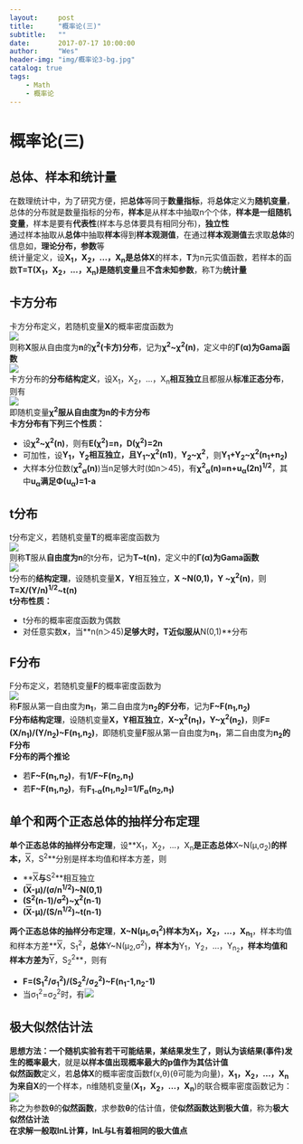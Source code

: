 ```yaml
---
layout:     post
title:      "概率论(三)"
subtitle:   ""
date:       2017-07-17 10:00:00
author:     "Wes"
header-img: "img/概率论3-bg.jpg"
catalog: true
tags:
    - Math
    - 概率论
---
```


# 概率论(三)

## 总体、样本和统计量

在数理统计中，为了研究方便，把**总体**等同于**数量指标**，将**总体**定义为**随机变量**，总体的分布就是数量指标的分布，**样本**是从样本中抽取n个个体，**样本是一组随机变量**，样本是要有**代表性**(样本与总体要具有相同分布)，**独立性**  
通过样本抽取从**总体**中抽取**样本**得到**样本观测值**，在通过**样本观测值**去求取**总体**的信息如，**理论分布，参数**等  
统计量定义，设**X<sub>1</sub>，X<sub>2</sub>，...，X<sub>n</sub>**是总体**X**的样本，**T**为n元实值函数，若样本的函数**T=T(X<sub>1</sub>，X<sub>2</sub>，...，X<sub>n</sub>)**是**随机变量**且**不含未知参数**，称T为**统计量**  

## 卡方分布

卡方分布定义，若随机变量**X**的概率密度函数为  
![](https://aswz.github.io/assets/img/概率论/卡方分布定义.gif)  
则称**X**服从自由度为**n**的**χ<sup>2</sup>(卡方)分布**，记为**χ<sup>2</sup>~χ<sup>2</sup>(n)**，定义中的**Γ(α)**为**Gama函数**  
![](https://aswz.github.io/assets/img/概率论/Gama函数.gif)  
卡方分布的**分布结构定义**，设X<sub>1</sub>，X<sub>2</sub>，...，X<sub>n</sub>**相互独立**且都服从**标准正态分布**，则有  
![](https://aswz.github.io/assets/img/概率论/卡方分布结构定理.gif)  
即随机变量**χ<sup>2</sup>**服从**自由度为n的卡方分布**  
**卡方分布有下列三个性质：**  

- 设**χ<sup>2</sup>~χ<sup>2</sup>(n)**，则有**E(χ<sup>2</sup>)=n，D(χ<sup>2</sup>)=2n**  
- 可加性，设**Y<sub>1</sub>，Y<sub>2</sub>**相互独立，且**Y<sub>1</sub>~χ<sup>2</sup>(n1)**，**Y<sub>2</sub>~χ<sup>2</sup>**，则**Y<sub>1</sub>+Y<sub>2</sub>~χ<sup>2</sup>(n<sub>1</sub>+n<sub>2</sub>)**
- 大样本分位数(**χ<sup>2</sup><sub>α</sub>(n)**)当n足够大时(如n＞45)，有**χ<sup>2</sup><sub>α</sub>(n)≈n+u<sub>α</sub>(2n)<sup>1/2</sup>**，其中**u<sub>α</sub>**满足**Φ(u<sub>α</sub>)=1-a**  

## t分布

t分布定义，若随机变量**T**的概率密度函数为  
![](https://aswz.github.io/assets/img/概率论/t分布函数.gif)  
则称**T**服从**自由度为n**的t分布，记为**T~t(n)**，定义中的**Γ(α)**为**Gama函数**  
![](https://aswz.github.io/assets/img/概率论/Gama函数.gif)  
t分布的**结构定理**，设随机变量**X**，**Y**相互独立，**X ~N(0,1)，Y ~χ<sup>2</sup>(n)**，则**T=X/(Y/n)<sup>1/2</sup>~t(n)**  
**t分布性质：**  

- t分布的概率密度函数为偶数
- 对任意实数**x**，当**n(n＞45)**足够大时，**T**近似服从**N(0,1)**分布

## F分布

F分布定义，若随机变量**F**的概率密度函数为  
![](https://aswz.github.io/assets/img/概率论/F分布定义.gif)  
称**F**服从第一自由度为**n<sub>1</sub>**，第二自由度为**n<sub>2</sub>**的**F分布**，记为**F~F(n<sub>1</sub>,n<sub>2</sub>)**  
**F分布结构定理**，设随机变量**X，Y相互独立**，**X~χ<sup>2</sup>(n<sub>1</sub>)，Y~χ<sup>2</sup>(n<sub>2</sub>)**，则**F=(X/n<sub>1</sub>)/(Y/n<sub>2</sub>)~F(n<sub>1</sub>,n<sub>2</sub>)**，即随机变量**F**服从第一自由度为**n<sub>1</sub>**，第二自由度为**n<sub>2</sub>**的**F分布**  
**F分布的两个推论**  

- 若**F~F(n<sub>1</sub>,n<sub>2</sub>)**，有**1/F~F(n<sub>2</sub>,n<sub>1</sub>)**  
- 若**F~F(n<sub>1</sub>,n<sub>2</sub>)**，有**F<sub>1-α</sub>(n<sub>1</sub>,n<sub>2</sub>)=1/F<sub>α</sub>(n<sub>2</sub>,n<sub>1</sub>)**  

## 单个和两个正态总体的抽样分布定理

**单个正态总体的抽样分布定理**，设**X<sub>1</sub>，X<sub>2</sub>，...，X<sub>n</sub>**是正态总体**X~N(μ,σ<sub>2</sub>)**的样本，**<SPAN style="TEXT-DECORATION: overline">X</SPAN>，S<sup>2</sup>**分别是样本均值和样本方差，则  

- **<SPAN style="TEXT-DECORATION: overline">X</SPAN>**与**S<sup>2</sup>**相互独立
- **(<SPAN style="TEXT-DECORATION: overline">X</SPAN>-μ)/(σ/n<sup>1/2</sup>)~N(0,1)**
- **(S<sup>2</sup>(n-1)/σ<sup>2</sup>)~χ<sup>2</sup>(n-1)**
- **(<SPAN style="TEXT-DECORATION: overline">X</SPAN>-μ)/(S/n<sup>1/2</sup>)~t(n-1)**

**两个正态总体的抽样分布定理**，**X~N(μ<sub>1</sub>,σ<sub>1</sub><sup>2</sup>)**样本为**X<sub>1</sub>，X<sub>2</sub>，...，X<sub>n<sub>1</sub></sub>**，样本均值和样本方差**<SPAN style="TEXT-DECORATION: overline">X</SPAN>，S<sub>1</sub><sup>2</sup>**，总体**Y~N(μ<sub>2</sub>,σ<sup>2</sup>)**，样本为**Y<sub>1</sub>，Y<sub>2</sub>，...，Y<sub>n<sub>2</sub></sub>**，样本均值和样本方差为**<SPAN style="TEXT-DECORATION: overline">Y</SPAN>，S<sub>2</sub><sup>2</sup>**，则有  

- **F=(S<sub>1</sub><sup>2</sup>/σ<sub>1</sub><sup>2</sup>)/(S<sub>2</sub><sup>2</sup>/σ<sub>2</sub><sup>2</sup>)~F(n<sub>1</sub>-1,n<sub>2</sub>-1)**  
- 当σ<sub>1</sub><sup>2</sup>=σ<sub>2</sub><sup>2</sup>时，有![](https://aswz.github.io/assets/img/概率论/两个正态分布抽样分布定理.gif)  

## 极大似然估计法

**思想方法：一个随机实验有若干可能结果，某结果发生了，则认为该结果(事件)发生的概率最大**，就是**以样本值出现概率最大的p值作为其估计值**  
**似然函数**定义，若**总体X**的概率密度函数f(x,θ)(θ可能为向量)，**X<sub>1</sub>，X<sub>2</sub>，...，X<sub>n</sub>**为来自**X**的一个样本，n维随机变量(**X<sub>1</sub>，X<sub>2</sub>，...，X<sub>n</sub>**)的联合概率密度函数记为：  
![](https://aswz.github.io/assets/img/概率论/似然函数.gif)  
称之为参数**θ**的**似然函数**，求参数**θ**的估计值，使**似然函数达到极大值**，称为**极大似然估计法**  
**在求解一般取lnL计算，lnL与L有着相同的极大值点**  